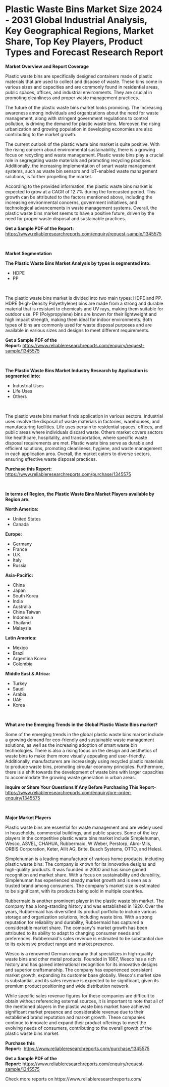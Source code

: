 <p><h1>Plastic Waste Bins Market Size 2024 - 2031 Global Industrial Analysis, Key Geographical Regions, Market Share, Top Key Players, Product Types and Forecast Research Report</h1></p><p><strong>Market Overview and Report Coverage</strong></p>
<p><p>Plastic waste bins are specifically designed containers made of plastic materials that are used to collect and dispose of waste. These bins come in various sizes and capacities and are commonly found in residential areas, public spaces, offices, and industrial environments. They are crucial in promoting cleanliness and proper waste management practices.</p><p>The future of the plastic waste bins market looks promising. The increasing awareness among individuals and organizations about the need for waste management, along with stringent government regulations to control pollution, is driving the demand for plastic waste bins. Moreover, the rising urbanization and growing population in developing economies are also contributing to the market growth.</p><p>The current outlook of the plastic waste bins market is quite positive. With the rising concern about environmental sustainability, there is a growing focus on recycling and waste management. Plastic waste bins play a crucial role in segregating waste materials and promoting recycling practices. Additionally, the increasing implementation of smart waste management systems, such as waste bin sensors and IoT-enabled waste management solutions, is further propelling the market.</p><p>According to the provided information, the plastic waste bins market is expected to grow at a CAGR of 12.7% during the forecasted period. This growth can be attributed to the factors mentioned above, including the increasing environmental concerns, government initiatives, and technological advancements in waste management systems. Overall, the plastic waste bins market seems to have a positive future, driven by the need for proper waste disposal and sustainable practices.</p></p>
<p><strong>Get a Sample PDF of the Report:</strong> <a href="https://www.reliableresearchreports.com/enquiry/request-sample/1345575">https://www.reliableresearchreports.com/enquiry/request-sample/1345575</a></p>
<p>&nbsp;</p>
<p><strong>Market Segmentation</strong></p>
<p><strong>The Plastic Waste Bins Market Analysis by types is segmented into:</strong></p>
<p><ul><li>HDPE</li><li>PP</li></ul></p>
<p>&nbsp;</p>
<p><p>The plastic waste bins market is divided into two main types: HDPE and PP. HDPE (High-Density Polyethylene) bins are made from a strong and durable material that is resistant to chemicals and UV rays, making them suitable for outdoor use. PP (Polypropylene) bins are known for their lightweight and high impact strength, making them ideal for indoor environments. Both types of bins are commonly used for waste disposal purposes and are available in various sizes and designs to meet different requirements.</p></p>
<p><strong>Get a Sample PDF of the Report:</strong>&nbsp;<a href="https://www.reliableresearchreports.com/enquiry/request-sample/1345575">https://www.reliableresearchreports.com/enquiry/request-sample/1345575</a></p>
<p>&nbsp;</p>
<p><strong>The Plastic Waste Bins Market Industry Research by Application is segmented into:</strong></p>
<p><ul><li>Industrial Uses</li><li>Life Uses</li><li>Others</li></ul></p>
<p>&nbsp;</p>
<p><p>The plastic waste bins market finds application in various sectors. Industrial uses involve the disposal of waste materials in factories, warehouses, and manufacturing facilities. Life uses pertain to residential spaces, offices, and public areas where individuals discard waste. Others market covers sectors like healthcare, hospitality, and transportation, where specific waste disposal requirements are met. Plastic waste bins serve as durable and efficient solutions, promoting cleanliness, hygiene, and waste management in each application area. Overall, the market caters to diverse sectors, ensuring effective waste disposal practices.</p></p>
<p><strong>Purchase this Report:</strong>&nbsp; <a href="https://www.reliableresearchreports.com/purchase/1345575">https://www.reliableresearchreports.com/purchase/1345575</a></p>
<p>&nbsp;</p>
<p><strong>In terms of Region, the Plastic Waste Bins Market Players available by Region are:</strong></p>
<p>
    <p> <strong> North America: </strong>
        <ul>
            <li>United States</li>
            <li>Canada</li>
        </ul>
        </p> 
    <p> <strong> Europe: </strong>
        <ul>
            <li>Germany</li>
            <li>France</li>
            <li>U.K.</li>
            <li>Italy</li>
            <li>Russia</li>
        </ul>
        </p> 
    <p> <strong> Asia-Pacific: </strong>
        <ul>
            <li>China</li>
            <li>Japan</li>
            <li>South Korea</li>
            <li>India</li>
            <li>Australia</li>
            <li>China Taiwan</li>
            <li>Indonesia</li>
            <li>Thailand</li>
            <li>Malaysia</li>
        </ul>
        </p> 
    <p> <strong> Latin America: </strong>
        <ul>
            <li>Mexico</li>
            <li>Brazil</li>
            <li>Argentina Korea</li>
            <li>Colombia</li>
        </ul>
        </p> 
    <p> <strong> Middle East & Africa: </strong>
        <ul>
            <li>Turkey</li>
            <li>Saudi</li>
            <li>Arabia</li>
            <li>UAE</li>
            <li>Korea</li>
        </ul>
    </p>
    </p>
<p>&nbsp;</p>
<p><strong>What are the Emerging Trends in the Global Plastic Waste Bins market?</strong></p>
<p><p>Some of the emerging trends in the global plastic waste bins market include a growing demand for eco-friendly and sustainable waste management solutions, as well as the increasing adoption of smart waste bin technologies. There is also a rising focus on the design and aesthetics of waste bins to make them more visually appealing and user-friendly. Additionally, manufacturers are increasingly using recycled plastic materials to produce waste bins, promoting circular economy principles. Furthermore, there is a shift towards the development of waste bins with larger capacities to accommodate the growing waste generation in urban areas.</p></p>
<p><strong>Inquire or Share Your Questions If Any Before Purchasing This Report</strong>- <a href="https://www.reliableresearchreports.com/enquiry/pre-order-enquiry/1345575">https://www.reliableresearchreports.com/enquiry/pre-order-enquiry/1345575</a></p>
<p>&nbsp;</p>
<p><strong>Major Market Players</strong></p>
<p><p>Plastic waste bins are essential for waste management and are widely used in households, commercial buildings, and public spaces. Some of the key players in the competitive plastic waste bins market include Simplehuman, Wesco, ASVEL, CHAHUA, Rubbermaid, W Weber, Perstorp, Akro-Mils, ORBIS Corporation, Keter, Allit AG, Brite, Busch Systems, OTTO, and Helesi.</p><p>Simplehuman is a leading manufacturer of various home products, including plastic waste bins. The company is known for its innovative designs and high-quality products. It was founded in 2000 and has since gained recognition and market share. With a focus on sustainability and durability, Simplehuman has experienced steady market growth and is seen as a trusted brand among consumers. The company's market size is estimated to be significant, with its products being sold in multiple countries.</p><p>Rubbermaid is another prominent player in the plastic waste bin market. The company has a long-standing history and was established in 1920. Over the years, Rubbermaid has diversified its product portfolio to include various storage and organization solutions, including waste bins. With a strong reputation for reliability and durability, Rubbermaid has captured a considerable market share. The company's market growth has been attributed to its ability to adapt to changing consumer needs and preferences. Rubbermaid's sales revenue is estimated to be substantial due to its extensive product range and market presence.</p><p>Wesco is a renowned German company that specializes in high-quality waste bins and other metal products. Founded in 1867, Wesco has a rich history and has gained international recognition for its innovative designs and superior craftsmanship. The company has experienced consistent market growth, expanding its customer base globally. Wesco's market size is substantial, and its sales revenue is expected to be significant, given its premium product positioning and wide distribution network.</p><p>While specific sales revenue figures for these companies are difficult to obtain without referencing external sources, it is important to note that all of the mentioned players in the plastic waste bins market have achieved significant market presence and considerable revenue due to their established brand reputation and market growth. These companies continue to innovate and expand their product offerings to meet the evolving needs of consumers, contributing to the overall growth of the plastic waste bins market.</p></p>
<p><strong>Purchase this Report:</strong>&nbsp;&nbsp;<a href="https://www.reliableresearchreports.com/purchase/1345575">https://www.reliableresearchreports.com/purchase/1345575</a></p>
<p></p>
<p><strong>Get a Sample PDF of the Report:</strong>&nbsp;<a href="https://www.reliableresearchreports.com/enquiry/request-sample/1345575">https://www.reliableresearchreports.com/enquiry/request-sample/1345575</a></p>
<p>Check more reports on https://www.reliableresearchreports.com/</p>